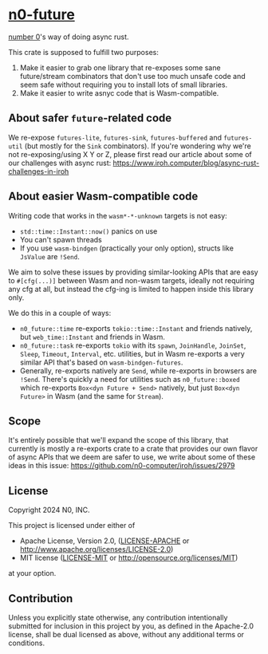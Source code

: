# [n0-future](https://m.youtube.com/watch?v=enGlMJZOi2I&t=147s)

[number 0]'s way of doing async rust.

This crate is supposed to fulfill two purposes:
1. Make it easier to grab one library that re-exposes some sane future/stream combinators that don't use too much unsafe code and seem safe without requiring you to install lots of small libraries.
2. Make it easier to write asnyc code that is Wasm-compatible.

## About safer `future`-related code

We re-expose `futures-lite`, `futures-sink`, `futures-buffered` and `futures-util` (but mostly for the `Sink` combinators).
If you're wondering why we're not re-exposing/using X Y or Z, please first read our article about some of our challenges with async rust: https://www.iroh.computer/blog/async-rust-challenges-in-iroh

## About easier Wasm-compatible code

Writing code that works in the `wasm*-*-unknown` targets is not easy:
- `std::time::Instant::now()` panics on use
- You can't spawn threads
- If you use `wasm-bindgen` (practically your only option), structs like `JsValue` are `!Send`.

We aim to solve these issues by providing similar-looking APIs that are easy to `#[cfg(...)]` between Wasm and non-wasm targets, ideally not requiring any cfg at all, but instead the cfg-ing is limited to happen inside this library only.

We do this in a couple of ways:
- `n0_future::time` re-exports `tokio::time::Instant` and friends natively, but `web_time::Instant` and friends in Wasm.
- `n0_future::task` re-exports `tokio` with its `spawn`, `JoinHandle`, `JoinSet`, `Sleep`, `Timeout`, `Interval`, etc. utilities, but in Wasm re-exports a very similar API that's based on `wasm-bindgen-futures`.
- Generally, re-exports natively are `Send`, while re-exports in browsers are `!Send`. There's quickly a need for utilities such as `n0_future::boxed` which re-exports `Box<dyn Future + Send>` natively, but just `Box<dyn Future>` in Wasm (and the same for `Stream`).

## Scope

It's entirely possible that we'll expand the scope of this library, that currently is mostly a re-exports crate to a crate that provides our own flavor of async APIs that we deem are safer to use, we write about some of these ideas in this issue: https://github.com/n0-computer/iroh/issues/2979

## License

Copyright 2024 N0, INC.

This project is licensed under either of

 * Apache License, Version 2.0, ([LICENSE-APACHE](LICENSE-APACHE) or
   http://www.apache.org/licenses/LICENSE-2.0)
 * MIT license ([LICENSE-MIT](LICENSE-MIT) or
   http://opensource.org/licenses/MIT)

at your option.

## Contribution

Unless you explicitly state otherwise, any contribution intentionally submitted for inclusion in this project by you, as defined in the Apache-2.0 license, shall be dual licensed as above, without any additional terms or conditions.

[number 0]: https://n0.computer
